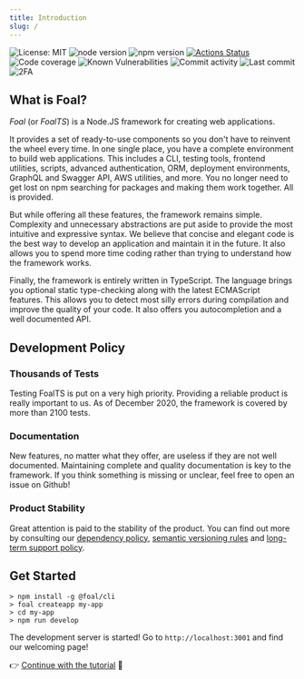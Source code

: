 ```yaml
---
title: Introduction
slug: /
---
```


![License: MIT](https://img.shields.io/badge/License-MIT-blue.svg)
![node version](https://img.shields.io/badge/node-%3E%3D10-brightgreen.svg)
![npm version](https://badge.fury.io/js/%40foal%2Fcore.svg)
[![Actions Status](https://github.com/FoalTS/foal/workflows/Test/badge.svg)](https://github.com/FoalTS/foal/actions)
![Code coverage](https://codecov.io/gh/FoalTS/foal/branch/master/graphs/badge.svg)
![Known Vulnerabilities](https://snyk.io/test/github/foalts/foal/badge.svg)
![Commit activity](https://img.shields.io/github/commit-activity/y/FoalTS/foal.svg)
![Last commit](https://img.shields.io/github/last-commit/FoalTS/foal.svg)
![2FA](https://img.shields.io/badge/2FA-npm,%20GitHub-green.svg)

## What is Foal?

*Foal* (or *FoalTS*) is a Node.JS framework for creating web applications.

It provides a set of ready-to-use components so you don't have to reinvent the wheel every time. In one single place, you have a complete environment to build web applications. This includes a CLI, testing tools, frontend utilities, scripts, advanced authentication, ORM, deployment environments, GraphQL and Swagger API, AWS utilities, and more. You no longer need to get lost on npm searching for packages and making them work together. All is provided.

But while offering all these features, the framework remains simple. Complexity and unnecessary abstractions are put aside to provide the most intuitive and expressive syntax. We believe that concise and elegant code is the best way to develop an application and maintain it in the future. It also allows you to spend more time coding rather than trying to understand how the framework works.

Finally, the framework is entirely written in TypeScript. The language brings you optional static type-checking along with the latest ECMAScript features. This allows you to detect most silly errors during compilation and improve the quality of your code. It also offers you autocompletion and a well documented API.

## Development Policy

### Thousands of Tests

Testing FoalTS is put on a very high priority. Providing a reliable product is really important to us. As of December 2020, the framework is covered by more than 2100 tests.

### Documentation

New features, no matter what they offer, are useless if they are not well documented. Maintaining complete and quality documentation is key to the framework. If you think something is missing or unclear, feel free to open an issue on Github!

### Product Stability

Great attention is paid to the stability of the product. You can find out more by consulting our [dependency policy](https://github.com/FoalTS/foal/blob/master/.github/CONTRIBUTING.MD#dependency-policy), [semantic versioning rules](https://github.com/FoalTS/foal/blob/master/.github/CONTRIBUTING.MD#semantic-versioning) and [long-term support policy](https://github.com/FoalTS/foal/blob/master/.github/CONTRIBUTING.MD#long-term-support-policy-and-schedule).

## Get Started

```
> npm install -g @foal/cli
> foal createapp my-app
> cd my-app
> npm run develop
```

The development server is started! Go to `http://localhost:3001` and find our welcoming page!

👉 [Continue with the tutorial](./tutorials/simple-todo-list/1-installation) 🌱